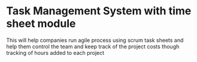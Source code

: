 # Task Management System with time sheet module 

This will help companies run agile process using scrum task sheets and help them control the team and keep track of the project costs though tracking of hours added to each project
